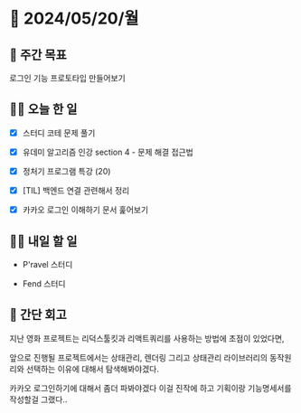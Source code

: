 # 📅 2024/05/20/월

## 🚀 주간 목표

로그인 기능 프로토타입 만들어보기

## 💪🏻 오늘 한 일

- [x] 스터디 코테 문제 풀기

- [x] 유데미 알고리즘 인강 section 4 - 문제 해결 접근법

- [x] 정처기 프로그램 특강 (20)

- [x] [TIL] 백엔드 연결 관련해서 정리

- [x] 카카오 로그인 이해하기 문서 훑어보기


## 🫵🏻 내일 할 일

- P'ravel 스터디

- Fend 스터디


## 👀 간단 회고

지난 영화 프로젝트는 리덕스툴킷과 리액트쿼리를 사용하는 방법에 초점이 있었다면,

앞으로 진행될 프로젝트에서는 상태관리, 렌더링 그리고 상태관리 라이브러리의 동작원리와 선택하는 이유에 대해서 탐색해봐야겠다.

카카오 로그인하기에 대해서 좀더 파봐야겠다 이걸 진작에 하고 기획이랑 기능명세서를 작성할걸 그랬다..